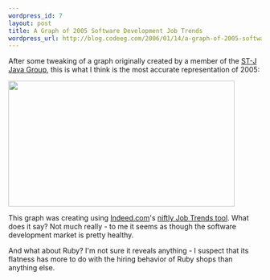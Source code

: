 ```yaml
--- 
wordpress_id: 7
layout: post
title: A Graph of 2005 Software Development Job Trends
wordpress_url: http://blog.codeeg.com/2006/01/14/a-graph-of-2005-software-development-job-trends/
---
```

After some tweaking of a graph originally created by a member of the <a title="Straight-Talking Java" href="http://groups.yahoo.com/group/straight_talking_java/">ST-J Java Group</a>, this is what I think is the most accurate representation of 2005:

<span style="color:#0000ee;text-decoration:underline;"><a class="imagelink" title="2005 SD Job Trends Graph" href="http://blog.codeeg.com/wp-content/uploads/2006/01/jobgraph.png"><img class="alignnone size-full wp-image-131" src="http://blog2.codeeg.com/wp-content/uploads/2008/06/jobgraph_small.png" alt="" width="450" height="250" /></a></span>

This graph was creating using <a title="Job Search Site Indeed.com" href="http://www.indeed.com">Indeed.com</a>'s <a title="Job trends graphing tool" href="http://www.indeed.com/jobtrends?q=java+software%2Cc+software%2Cc%2B%2B+software%2Cc%23+software%2Cruby+software%2Csmalltalk+software%2C.net+software">niftly Job Trends tool</a>.  What does it say?  Not much really - to me it seems as though the software development market is pretty healthy.

And what about Ruby?   I'm not sure it reveals anything - I suspect that its flatness has more to do with the hiring behavior of Ruby shops than anything else.
